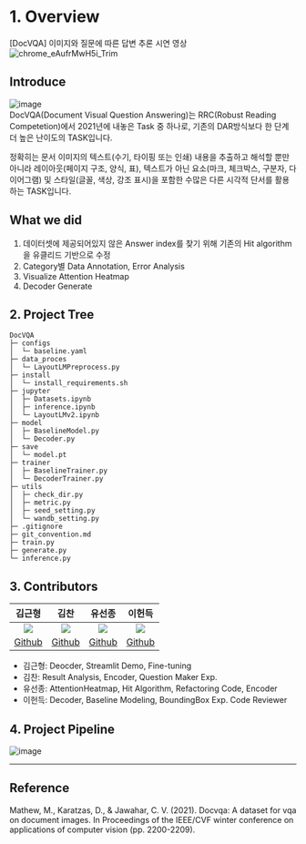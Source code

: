 # 1. Overview
[DocVQA] 이미지와 질문에 따른 답변 추론 시연 영상
![chrome_eAufrMwH5i_Trim](https://user-images.githubusercontent.com/73874591/217586967-2c53344f-cd7e-445f-967c-8bef68820040.gif)

## Introduce
![image](https://user-images.githubusercontent.com/73874591/217573079-2303b321-6c82-46a0-a0ef-b63cbaff4e00.png)   
DocVQA(Document Visual Question Answering)는 RRC(Robust Reading Competetion)에서 2021년에 내놓은 Task 중 하나로, 기존의 DAR방식보다 한 단계 더 높은 난이도의 TASK입니다.

정확히는 문서 이미지의 텍스트(수기, 타이핑 또는 인쇄) 내용을 추출하고 해석할 뿐만 아니라 레이아웃(페이지 구조, 양식, 표), 텍스트가 아닌 요소(마크, 체크박스, 구분자, 다이어그램) 및 스타일(글꼴, 색상, 강조 표시)을 포함한 수많은 다른 시각적 단서를 활용하는 TASK입니다.

## What we did
1. 데이터셋에 제공되어있지 않은 Answer index를 찾기 위해 기존의 Hit algorithm을 유클리드 기반으로 수정
2. Category별 Data Annotation, Error Analysis
3. Visualize Attention Heatmap
4. Decoder Generate

## 2. Project Tree
```
DocVQA
├─ configs
│  └─ baseline.yaml
├─ data_proces
│  └─ LayoutLMPreprocess.py
├─ install
│  └─ install_requirements.sh
├─ jupyter
│  ├─ Datasets.ipynb
│  ├─ inference.ipynb
│  └─ LayoutLMv2.ipynb
├─ model
│  ├─ BaselineModel.py
│  └─ Decoder.py
├─ save
│  └─ model.pt
├─ trainer
│  ├─ BaselineTrainer.py
│  └─ DecoderTrainer.py
├─ utils
│  ├─ check_dir.py
│  ├─ metric.py
│  ├─ seed_setting.py
│  └─ wandb_setting.py
├─ .gitignore
├─ git_convention.md
├─ train.py
├─ generate.py
└─ inference.py
```
## 3. Contributors
|김근형|김찬|유선종|이헌득|
|:---:|:---:|:---:|:---:|
|<img src="https://user-images.githubusercontent.com/97590480/205299519-174ef1be-eed6-4752-9f3d-49b64de78bec.png">|<img src="https://user-images.githubusercontent.com/97590480/205299316-ea3dc16c-00ec-4c37-b801-3a75ae6f4ca2.png">|<img src="https://user-images.githubusercontent.com/97590480/205299037-aec039ea-f8d3-46c6-8c11-08c4c88e4c56.jpeg">|<img src="https://user-images.githubusercontent.com/97590480/205299457-5292caeb-22eb-49d2-a52e-6e69da593d6f.jpeg">|
|[Github](https://github.com/kimkeunhyeong)|[Github](https://github.com/chanmuzi)|[Github](https://github.com/Trailblazer-Yoo)|[Github](https://github.com/hundredeuk2)|
- 김근형: Deocder, Streamlit Demo, Fine-tuning
- 김찬: Result Analysis, Encoder, Question Maker Exp.
- 유선종: AttentionHeatmap, Hit Algorithm, Refactoring Code, Encoder
- 이헌득: Decoder, Baseline Modeling, BoundingBox Exp. Code Reviewer

## 4. Project Pipeline
![image](https://user-images.githubusercontent.com/73874591/217577054-e2be3421-f74b-42dd-9653-30ce812e75e7.png)

---------------------------------
## Reference
Mathew, M., Karatzas, D., & Jawahar, C. V. (2021). Docvqa: A dataset for vqa on document images. In Proceedings of the IEEE/CVF winter conference on applications of computer vision (pp. 2200-2209).
